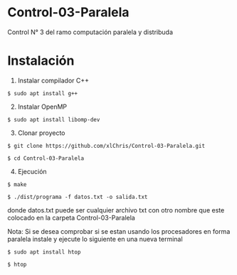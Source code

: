 # Control-03-Paralela
Control N° 3 del ramo computación paralela y distribuda

# Instalación

1. Instalar compilador C++

```$ sudo apt install g++```

2. Instalar OpenMP

```$ sudo apt install libomp-dev```

3. Clonar proyecto

```$ git clone https://github.com/xlChris/Control-03-Paralela.git```

```$ cd Control-03-Paralela```

4. Ejecución

```$ make```

```$ ./dist/programa -f datos.txt -o salida.txt```

donde datos.txt puede ser cualquier archivo txt con otro nombre que este colocado en la carpeta Control-03-Paralela


Nota: Si se desea comprobar si se estan usando los procesadores en forma paralela instale y ejecute lo siguiente en una nueva terminal

```$ sudo apt install htop```

```$ htop```
